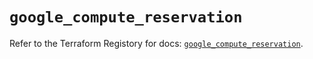 # `google_compute_reservation`

Refer to the Terraform Registory for docs: [`google_compute_reservation`](https://registry.terraform.io/providers/hashicorp/google/5.29.0/docs/resources/compute_reservation).
